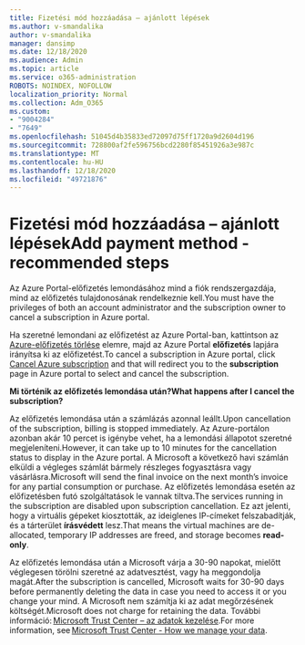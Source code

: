 ```yaml
---
title: Fizetési mód hozzáadása – ajánlott lépések
ms.author: v-smandalika
author: v-smandalika
manager: dansimp
ms.date: 12/18/2020
ms.audience: Admin
ms.topic: article
ms.service: o365-administration
ROBOTS: NOINDEX, NOFOLLOW
localization_priority: Normal
ms.collection: Adm_O365
ms.custom:
- "9004284"
- "7649"
ms.openlocfilehash: 51045d4b35833ed72097d75ff1720a9d2604d196
ms.sourcegitcommit: 728800af2fe596756bcd2280f85451926a3e987c
ms.translationtype: MT
ms.contentlocale: hu-HU
ms.lasthandoff: 12/18/2020
ms.locfileid: "49721876"
---
```

# <a name="add-payment-method---recommended-steps"></a><span data-ttu-id="4a6ce-102">Fizetési mód hozzáadása – ajánlott lépések</span><span class="sxs-lookup"><span data-stu-id="4a6ce-102">Add payment method - recommended steps</span></span>

<span data-ttu-id="4a6ce-103">Az Azure Portal-előfizetés lemondásához mind a fiók rendszergazdája, mind az előfizetés tulajdonosának rendelkeznie kell.</span><span class="sxs-lookup"><span data-stu-id="4a6ce-103">You must have the privileges of both an account administrator and the subscription owner to cancel a subscription in Azure portal.</span></span> 

<span data-ttu-id="4a6ce-104">Ha szeretné lemondani az előfizetést az Azure Portal-ban, kattintson az [Azure-előfizetés törlése](https://ms.portal.azure.com/#blade/Microsoft_Azure_Billing/SubscriptionsBlade) elemre, majd az Azure Portal **előfizetés** lapjára irányítsa ki az előfizetést.</span><span class="sxs-lookup"><span data-stu-id="4a6ce-104">To cancel a subscription in Azure portal, click [Cancel Azure subscription](https://ms.portal.azure.com/#blade/Microsoft_Azure_Billing/SubscriptionsBlade) and that will redirect you to the **subscription** page in Azure portal to select and cancel the subscription.</span></span> 

<span data-ttu-id="4a6ce-105">**Mi történik az előfizetés lemondása után?**</span><span class="sxs-lookup"><span data-stu-id="4a6ce-105">**What happens after I cancel the subscription?**</span></span> 

<span data-ttu-id="4a6ce-106">Az előfizetés lemondása után a számlázás azonnal leállt.</span><span class="sxs-lookup"><span data-stu-id="4a6ce-106">Upon cancellation of the subscription, billing is stopped immediately.</span></span> <span data-ttu-id="4a6ce-107">Az Azure-portálon azonban akár 10 percet is igénybe vehet, ha a lemondási állapotot szeretné megjeleníteni.</span><span class="sxs-lookup"><span data-stu-id="4a6ce-107">However, it can take up to 10 minutes for the cancellation status to display in the Azure portal.</span></span> <span data-ttu-id="4a6ce-108">A Microsoft a következő havi számlán elküldi a végleges számlát bármely részleges fogyasztásra vagy vásárlásra.</span><span class="sxs-lookup"><span data-stu-id="4a6ce-108">Microsoft will send the final invoice on the next month’s invoice for any partial consumption or purchase.</span></span> <span data-ttu-id="4a6ce-109">Az előfizetés lemondása esetén az előfizetésben futó szolgáltatások le vannak tiltva.</span><span class="sxs-lookup"><span data-stu-id="4a6ce-109">The services running in the subscription are disabled upon subscription cancellation.</span></span> <span data-ttu-id="4a6ce-110">Ez azt jelenti, hogy a virtuális gépeket kiosztották, az ideiglenes IP-címeket felszabadítják, és a tárterület **írásvédett** lesz.</span><span class="sxs-lookup"><span data-stu-id="4a6ce-110">That means the virtual machines are de-allocated, temporary IP addresses are freed, and storage becomes **read-only**.</span></span> 

<span data-ttu-id="4a6ce-111">Az előfizetés lemondása után a Microsoft várja a 30-90 napokat, mielőtt véglegesen törölni szeretné az adatvesztést, vagy ha meggondolja magát.</span><span class="sxs-lookup"><span data-stu-id="4a6ce-111">After the subscription is cancelled, Microsoft waits for 30-90 days before permanently deleting the data in case you need to access it or you change your mind.</span></span> <span data-ttu-id="4a6ce-112">A Microsoft nem számítja ki az adat megőrzésének költségét.</span><span class="sxs-lookup"><span data-stu-id="4a6ce-112">Microsoft does not charge for retaining the data.</span></span> <span data-ttu-id="4a6ce-113">További információ: [Microsoft Trust Center – az adatok kezelése](https://www.microsoft.com/trust-center/privacy/data-management#leave).</span><span class="sxs-lookup"><span data-stu-id="4a6ce-113">For more information, see [Microsoft Trust Center - How we manage your data](https://www.microsoft.com/trust-center/privacy/data-management#leave).</span></span>



